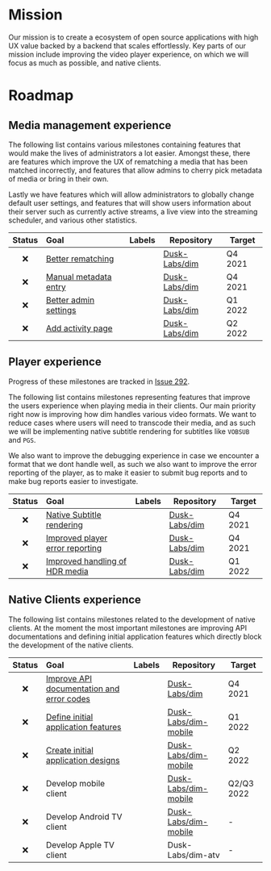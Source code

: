 # Mission
Our mission is to create a ecosystem of open source applications with high UX value backed by a backend that scales effortlessly. Key parts of our mission include improving the video player experience, on which we will focus as much as possible, and native clients.

# Roadmap
## Media management experience

The following list contains various milestones containing features that would make the lives of administrators a lot easier. Amongst these, there are features which improve the UX of rematching a media that has been matched incorrectly, and features that allow admins to cherry pick metadata of media or bring in their own. 

Lastly we have features which will allow administrators to globally change default user settings, and features that will show users information about their server such as currently active streams, a live view into the streaming scheduler, and various other statistics.

| Status | Goal | Labels | Repository | Target |
| :---: | :--- | --- | --- | --- |
| ❌ | [Better rematching](https://github.com/Dusk-Labs/dim/issues/36) | | <a href=https://github.com/Dusk-Labs/dim>Dusk-Labs/dim</a> | Q4 2021 |
| ❌ | [Manual metadata entry](https://github.com/Dusk-Labs/dim/issues/274) | | <a href=https://github.com/Dusk-Labs/dim>Dusk-Labs/dim</a> | Q4 2021 |
| ❌ | [Better admin settings](https://github.com/Dusk-Labs/dim/issues/254) | | <a href=https://github.com/Dusk-Labs/dim>Dusk-Labs/dim</a> | Q1 2022 |
| ❌ | [Add activity page](https://github.com/Dusk-Labs/dim/issues/45) | | <a href=https://github.com/Dusk-Labs/dim>Dusk-Labs/dim</a> | Q2 2022 |


## Player experience

Progress of these milestones are tracked in <a href=https://github.com/Dusk-Labs/dim/issues/292>Issue 292</a>.

The following list contains milestones representing features that improve the users experience when playing media in their clients. Our main priority right now is improving how dim handles various video formats. We want to reduce cases where users will need to transcode their media, and as such we will be implementing native subtitle rendering for subtitles like `VOBSUB` and `PGS`.

We also want to improve the debugging experience in case we encounter a format that we dont handle well, as such we also want to improve the error reporting of the player, as to make it easier to submit bug reports and to make bug reports easier to investigate.

| Status | Goal | Labels | Repository | Target |
| :---: | :--- | --- | --- | --- |
| ❌ | [Native Subtitle rendering](https://github.com/Dusk-Labs/dim/issues/162) | | <a href=https://github.com/Dusk-Labs/dim>Dusk-Labs/dim</a> | Q4 2021 |
| ❌ | [Improved player error reporting](https://github.com/Dusk-Labs/dim/issues/109) | | <a href=https://github.com/Dusk-Labs/dim>Dusk-Labs/dim</a> | Q4 2021 |
| ❌ | [Improved handling of HDR media](https://github.com/Dusk-Labs/dim/issues/246) | | <a href=https://github.com/Dusk-Labs/dim>Dusk-Labs/dim</a> | Q1 2022 |


## Native Clients experience

The following list contains milestones related to the development of native clients. At the moment the most important milestones are improving API documentations and defining initial application features which directly block the development of the native clients.

| Status | Goal | Labels | Repository | Target |
| :---: | :--- | --- | --- | --- |
| ❌ | [Improve API documentation and error codes](https://github.com/Dusk-Labs/dim/issues/276) | | <a href=https://github.com/Dusk-Labs/dim>Dusk-Labs/dim</a> | Q4 2021 |
| ❌ | [Define initial application features](https://github.com/Dusk-Labs/dim-mobile/issues/2) | | <a href=https://github.com/Dusk-Labs/dim-mobile>Dusk-Labs/dim-mobile</a> | Q1 2022 |
| ❌ | [Create initial application designs](https://github.com/Dusk-Labs/dim-mobile/issues/1) | | <a href=https://github.com/Dusk-Labs/dim-mobile>Dusk-Labs/dim-mobile</a> | Q2 2022 |
| ❌ | Develop mobile client | | <a href=https://github.com/Dusk-Labs/dim-mobile>Dusk-Labs/dim-mobile</a> | Q2/Q3 2022 |
| ❌ | Develop Android TV client | | <a href=https://github.com/Dusk-Labs/dim-mobile>Dusk-Labs/dim-mobile</a> | - |
| ❌ | Develop Apple TV client | | Dusk-Labs/dim-atv | - |
